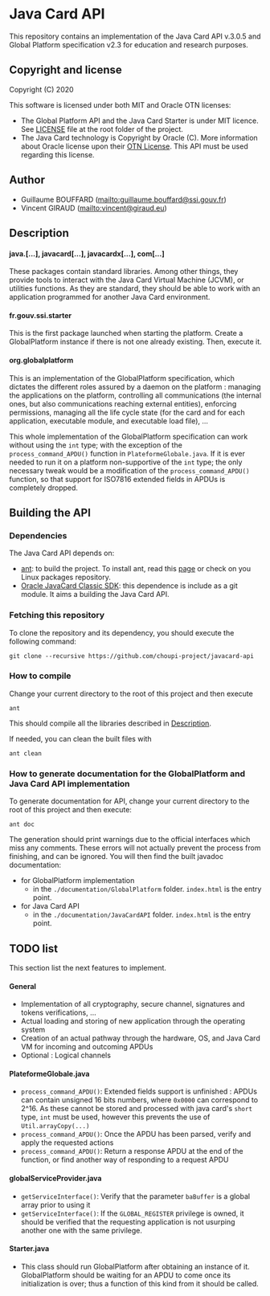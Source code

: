# Java Card API

This repository contains an implementation of the Java Card API v.3.0.5 and
Global Platform specification v2.3 for education and research purposes.

## Copyright and license

Copyright (C) 2020

This software is licensed under both MIT and Oracle OTN licenses: 

* The Global Platform API and the Java Card Starter is under MIT licence. See
[LICENSE](MIT-LICENSE.txt) file at the root folder of the project.
* The Java Card technology is Copyright by Oracle (C). More information about
Oracle license upon their [OTN
License](https://www.oracle.com/a/tech/docs/javacard-otn-license-1.4.19.html).
This API must be used regarding this license.

## Author

  * Guillaume BOUFFARD (<mailto:guillaume.bouffard@ssi.gouv.fr>)
  * Vincent GIRAUD (<mailto:vincent@giraud.eu>)

## Description

#### java.[...], javacard[...], javacardx[...], com[...]

These packages contain standard libraries. Among other things, they provide
tools to interact with the Java Card Virtual Machine (JCVM), or utilities
functions. As they are standard, they should be able to work with an application
programmed for another Java Card environment.

#### fr.gouv.ssi.starter

This is the first package launched when starting the platform. Create a
GlobalPlatform instance if there is not one already existing. Then, execute it.

#### org.globalplatform

This is an implementation of the GlobalPlatform specification, which dictates
the different roles assured by a daemon on the platform : managing the
applications on the platform, controlling all communications (the internal ones,
but also communications reaching external entities), enforcing permissions,
managing all the life cycle state (for the card and for each application,
executable module, and executable load file), ...

This whole implementation of the GlobalPlatform specification can work without
using the `int` type; with the exception of the `process_command_APDU()`
function in `PlateformeGlobale.java`. If it is ever needed to run it on a
platform non-supportive of the `int` type; the only necessary tweak would be a
modification of the `process_command_APDU()` function, so that support for
ISO7816 extended fields in APDUs is completely dropped.

## Building the API

### Dependencies

The Java Card API depends on:

* [ant](https://ant.apache.org/): to build the project. To install ant, read
this [page](https://ant.apache.org/manual/install.html) or check on you Linux
packages repository.
* [Oracle JavaCard Classic
  SDK](https://github.com/martinpaljak/oracle_javacard_sdks): this dependence is
  include as a git module. It aims a building the Java Card API.

### Fetching this repository

To clone the repository and its dependency, you should execute the following
command:

```
git clone --recursive https://github.com/choupi-project/javacard-api 
```

### How to compile

Change your current directory to the root of this project and then execute
```
ant
```

This should compile all the libraries described in [Description](./README.md#Description).

If needed, you can clean the built files with

```
ant clean
```

### How to generate documentation for the GlobalPlatform and Java Card API implementation

To generate documentation for API, change your current directory to the root of
this project and then execute:

```
ant doc
```

The generation should print warnings due to the official interfaces which
miss any comments. These errors will not actually prevent the process from
finishing, and can be ignored. You will then find the built javadoc
documentation:
 * for GlobalPlatform implementation
    * in the ```./documentation/GlobalPlatform``` folder. ```index.html``` is the entry point.
 * for Java Card API
    * in the ```./documentation/JavaCardAPI``` folder. ```index.html``` is the entry point.

## TODO list

This section list the next features to implement.

#### General

* Implementation of all cryptography, secure channel, signatures and tokens
  verifications, ...
* Actual loading and storing of new application through the operating system
* Creation of an actual pathway through the hardware, OS, and Java Card VM for incoming and outcoming APDUs
* Optional : Logical channels

#### PlateformeGlobale.java

* `process_command_APDU()`: Extended fields support is unfinished : APDUs can
  contain unsigned 16 bits numbers, where ```0x0000``` can correspond to 2^16. As
  these cannot be stored and processed with java card's `short` type, ```int```
  must be used, however this prevents the use of ```Util.arrayCopy(...)```
* `process_command_APDU()`: Once the APDU has been parsed, verify and apply the
  requested actions
* `process_command_APDU()`: Return a response APDU at the end of the function,
  or find another way of responding to a request APDU

#### globalServiceProvider.java

* `getServiceInterface()`: Verify that the parameter `baBuffer` is a global
  array prior to using it
* `getServiceInterface()`: If the `GLOBAL_REGISTER` privilege is owned, it
  should be verified that the requesting application is not usurping another one
  with the same privilege.

#### Starter.java

* This class should run GlobalPlatform after obtaining an instance of it.
  GlobalPlatform should be waiting for an APDU to come once its initialization
  is over; thus a function of this kind from it should be called.
